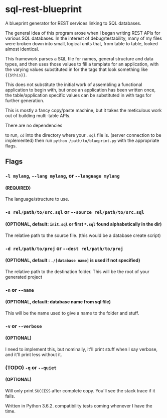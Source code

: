 # sql-rest-blueprint
A blueprint generator for REST services linking to SQL databases.

The general idea of this program arose when I began writing REST APIs for various SQL databases. In the interest of debug/testability, many of my files were broken down into small, logical units that, from table to table, looked almost identical. 

This framework parses a SQL file for names, general structure and data types, and then uses those values to fill a template for an application, with the varying values substituted in for the tags that look something like `{{$this}}`.

This does not substitute the initial work of assembling a functional application to begin with, but once an application has been written once, the table/application specific values can be substituted in with tags for further generation. 

This is mostly a fancy copy/paste machine, but it takes the meticulous work out of building multi-table APIs.

There are no dependencies

to run, `cd` into the directory where your `.sql` file is. (server connection to be implemented)
then run `python /path/to/blueprint.py` with the appropriate flags.

## Flags

### `-l mylang`, `--lang mylang`, or `--language mylang`
#### (REQUIRED)
The language/structure to use. 

### `-s rel/path/to/src.sql` or `--source rel/path/to/src.sql` 
#### (OPTIONAL, default: `init.sql` or first `*.sql` found alphabetically in the dir)
The relative path to the source file. (this would be a database create script)

### `-d rel/path/to/proj` or `--dest rel/path/to/proj` 
#### (OPTIONAL, default : `./[database name]` is used if not specified)
The relative path to the destination folder.
This will be the root of your generated project

### `-n` or `--name` 
#### (OPTIONAL, default: database name from sql file)
This will be the name used to give a name to the folder and stuff.

### `-v` or `--verbose` 
#### (OPTIONAL)
I need to implement this, but nominally, it'll print stuff when I say verbose, and it'll print less without it.

### (TODO) `-q` or `--quiet`
#### (OPTIONAL)
Will only print `SUCCESS` after complete copy. You'll see the stack trace if it fails.




Written in Python 3.6.2. compatibility tests coming whenever I have the time.



